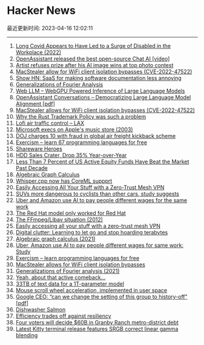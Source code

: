 # Hacker News

最近更新时间: 2023-04-16 12:02:11

--- 
1. [Long Covid Appears to Have Led to a Surge of Disabled in the Workplace (2022)](https://libertystreeteconomics.newyorkfed.org/2022/10/long-covid-appears-to-have-led-to-a-surge-of-the-disabled-in-the-workplace/) 
2. [OpenAssistant released the best open-source Chat AI [video]](https://www.youtube.com/watch?v=ddG2fM9i4Kk) 
3. [Artist refuses prize after his AI image wins at top photo contest](https://petapixel.com/2023/04/14/artist-refuses-prize-after-his-ai-image-wins-at-top-photo-contest/) 
4. [MacStealer allow for WiFi client isolation bypasses (CVE-2022-47522)](https://github.com/vanhoefm/macstealer) 
5. [Show HN: SaaS for making software documentation less annoying](https://documentationlab.com) 
6. [Generalizations of Fourier Analysis](http://gabarro.org/ccn/gen_fourier.html) 
7. [Web LLM – WebGPU Powered Inference of Large Language Models](https://github.com/mlc-ai/web-llm) 
8. [OpenAssistant Conversations – Democratizing Large Language Model Alignment [pdf]](https://www.ykilcher.com/OA_Paper_2023_04_15.pdf) 
9. [MacStealer allows for WiFi client isolation bypasses (CVE-2022-47522)](https://github.com/vanhoefm/macstealer) 
10. [Why the Rust Trademark Policy was such a problem](https://kimono-koans.github.io/trademark/) 
11. [Lofi air traffic control – LAX](https://www.lofiatc.com/?icao=KLAX) 
12. [Microsoft execs on Apple&#x27;s music store (2003)](https://twitter.com/TechEmails/status/1647317806697050112) 
13. [DOJ charges 10 with fraud in global air freight kickback scheme](https://www.aircargonews.net/airlines/freighter-operator/us-doj-charges-10-with-defrauding-polar-air-cargo-worldwide/) 
14. [Exercism – learn 67 programming languages for free](https://exercism.org/) 
15. [Shareware Heroes](https://sharewareheroes.com/) 
16. [HDD Sales Crater, Drop 35% Year-over-Year](https://www.tomshardware.com/news/sales-of-hdds-drop-35-percent-year-over-year) 
17. [Less Than 7 Percent of US Active Equity Funds Have Beat the Market Past Decade](https://www.ft.com/content/c331b279-00e5-4e7d-954f-468f4ee44c31) 
18. [Algebraic Graph Calculus](http://gabarro.org/ccn/algebraic_graph_calculus.html) 
19. [Whisper.cpp now has CoreML suppprt](https://github.com/ggerganov/whisper.cpp/releases/tag/v1.3.0) 
20. [Easily Accessing All Your Stuff with a Zero-Trust Mesh VPN](https://changelog.complete.org/archives/10478-easily-accessing-all-your-stuff-with-a-zero-trust-mesh-vpn) 
21. [SUVs more dangerous to cyclists than other cars, study suggests](https://road.cc/content/news/suvs-more-dangerous-cyclists-than-other-cars-300605) 
22. [Uber and Amazon use AI to pay people different wages for the same work](https://www.businessinsider.com/uber-amazon-pay-using-ai-different-wages-same-work-discrimination-2023-4) 
23. [The Red Hat model only worked for Red Hat](https://opencoreventures.com/blog/2023-04-red-hat-model-only-worked-red-hat/) 
24. [The FFmpeg&#x2f;Libav situation (2012)](http://blog.pkh.me/p/13-the-ffmpeg-libav-situation.html) 
25. [Easily accessing all your stuff with a zero-trust mesh VPN](https://changelog.complete.org/archives/10478-easily-accessing-all-your-stuff-with-a-zero-trust-mesh-vpn) 
26. [Digital clutter: Learning to let go and stop hoarding terabytes](https://paulstamatiou.com/digital-clutter/) 
27. [Algebraic graph calculus (2021)](http://gabarro.org/ccn/algebraic_graph_calculus.html) 
28. [Uber, Amazon use AI to pay people different wages for same work: Study](https://www.businessinsider.com/uber-amazon-pay-using-ai-different-wages-same-work-discrimination-2023-4) 
29. [Exercism – learn programming languages for free](https://exercism.org/) 
30. [MacStealer allows for WiFi client isolation bypasses](https://github.com/vanhoefm/macstealer) 
31. [Generalizations of Fourier analysis (2021)](http://gabarro.org/ccn/gen_fourier.html) 
32. [Yeah, about that active comeback...](https://www.ft.com/content/c331b279-00e5-4e7d-954f-468f4ee44c31) 
33. [33TB of text data for a 1T-parameter model](https://lifearchitect.ai/chinchilla/) 
34. [Mouse scroll wheel acceleration, implemented in user space](https://github.com/albertz/mouse-scroll-wheel-acceleration-userspace) 
35. [Google CEO: “can we change the setting of this group to history-off” [pdf]](https://ia601707.us.archive.org/28/items/gov.uscourts.cand.364454/gov.uscourts.cand.364454.385.0.pdf) 
36. [Dishwasher Salmon](https://en.wikipedia.org/wiki/Dishwasher_salmon) 
37. [Efficiency trades off against resiliency](https://blog.nelhage.com/post/efficiency-vs-resiliency/) 
38. [Four voters will decide $60B in Granby Ranch metro-district debt](https://coloradosun.com/2023/04/14/granby-ranch-metro-district-debt-election/) 
39. [Latest Kitty terminal release features SRGB correct linear gamma blending](https://github.com/kovidgoyal/kitty/pull/5969) 
